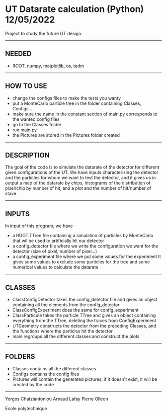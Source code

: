 # UT Datarate calculation (Python) 12/05/2022

Project to study the future UT design.

_______________
## NEEDED
 - ROOT, numpy, matplotlib, os, tqdm

_______________
## HOW TO USE
- change the configs files to make the tests you wanty
- put a MonteCarlo particle tree in the folder containing Classes, Configs...
- make sure the name in the constant section of main.py corresponds to the wanted config files
- go to the Classes folder
- run main.py
- the Pictures are stored in the Pictures folder created


_______________
## DESCRIPTION
The goal of the code is to simulate the datarate of the detector for
different given configurations of the UT.
We have inputs characterising the detector and the particles for whom
we want to test the detector, and it gives us in output a map of the 
datarate by chips, histograms of the distribution of pixel/chip by 
number of hit, and a plot and the number of hit/number of stave


_______________
## INPUTS
In input of this program, we have 
  - a ROOT.TTree file containing a simulation of particles by MonteCarlo
    that wil be used to artificially hit our detector
  - a config_detector file where we write the configuration we want for 
    the detector (size of pixel, number of pixel...)
  - a config_experiment file where we put some values for the experiment
    It gives some values to exclude some particles for the tree and some
    numerical values to calculate the datarate 


_______________
## CLASSES
  - ClassConfigDetector takes the config_detector file and gives an object
    containing all the elements from the config_detector
  - ClassConfigExperiment does the same for config_experiment
  - ClassParticule takes the particle TTree and gives an object 
    containing everything from the TTree, deleting the traces from 
    ConfigExperiment
  - UTGeometry constructs the detector from the preceding Classes, and 
    the functions where the particles hit the detector
  - main regroups all the different classes and construct the plots
  
_______________
## FOLDERS
  - Classes contains all the different classes
  - Configs contains the config files
  - Pictures will contain the generated pictures, if it doesn't exist, it will be created by the code





_______________
Yorgos Chatziantoniou
Arnaud Lafay
Pierre Olleon

Ecole polytechnique
